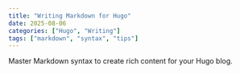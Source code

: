```yaml
---
title: "Writing Markdown for Hugo"
date: 2025-08-06
categories: ["Hugo", "Writing"]
tags: ["markdown", "syntax", "tips"]
---
```


Master Markdown syntax to create rich content for your Hugo blog.